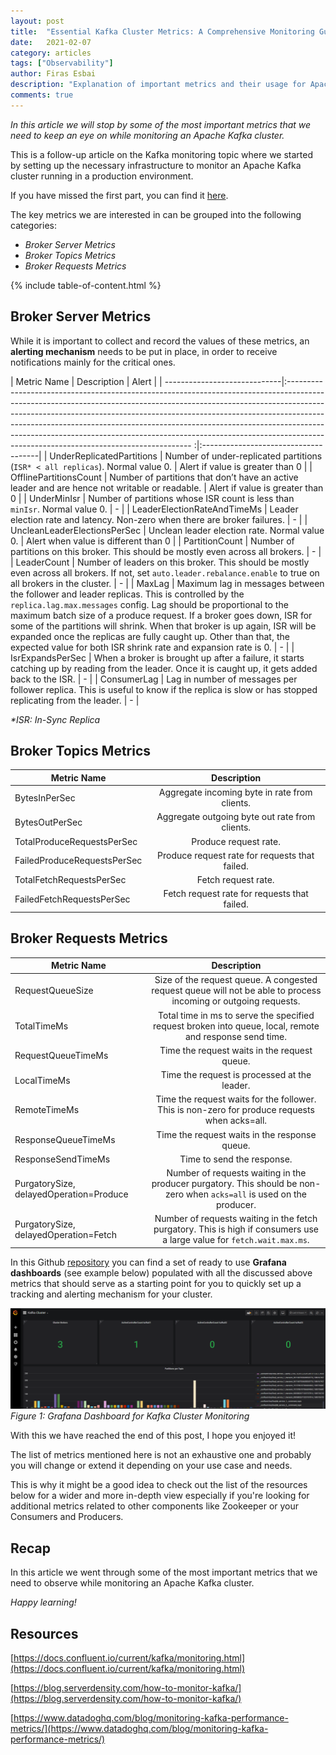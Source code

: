 ```yaml
---
layout: post
title:  "Essential Kafka Cluster Metrics: A Comprehensive Monitoring Guide"
date:   2021-02-07
category: articles
tags: ["Observability"]
author: Firas Esbai
description: "Explanation of important metrics and their usage for Apache Kafka Monitoring"
comments: true
---
```


*In this article we will stop by some of the most important metrics that we need to keep an eye on while monitoring an Apache Kafka cluster.*

This is a follow-up article on the Kafka monitoring topic where we started by setting up the necessary infrastructure to monitor an Apache Kafka cluster running in a production environment.

If you have missed the first part, you can find it [here](https://firasesbai.github.io/articles/2021/01/01/kafka-monitoring.html).

The key metrics we are interested in can be grouped into the following categories:

- *Broker Server Metrics* 
- *Broker Topics Metrics*
- *Broker Requests Metrics*

{% include table-of-content.html %}

## Broker Server Metrics ##

While it is important to collect and record the values of these metrics, an **alerting mechanism** needs to be put in place, in order to receive notifications mainly for the critical ones. 

| Metric Name                  | Description                                                                                                                                                                                                                                                                                                                                                                                                                                                   | Alert                                |
| -----------------------------|:------------------------------------------------------------------------------------------------------------------------------------------------------------------------------------------------------------------------------------------------------------------------------------------------------------------------------------------------------------------------------------------------------------------------------------------------------------ :|:-------------------------------------|
| UnderReplicatedPartitions    | Number of under-replicated partitions (`ISR* < all replicas`). Normal value 0.    																																																																																											   | Alert if value is greater than 0     |
| OfflinePartitionsCount       | Number of partitions that don’t have an active leader and are hence not writable or readable.																																																																																								   | Alert if value is greater than 0     |
| UnderMinIsr                  | Number of partitions whose ISR count is less than `minIsr`. Normal value 0.    																																																																																									           | -                                    |
| LeaderElectionRateAndTimeMs  | Leader election rate and latency. Non-zero when there are broker failures.  																																																																																									               | -                                    |
| UncleanLeaderElectionsPerSec | Unclean leader election rate. Normal value 0.    																																																																																																			   | Alert when value is different than 0 |
| PartitionCount               | Number of partitions on this broker. This should be mostly even across all brokers.      																																																																																									   | -                                    |
| LeaderCount                  | Number of leaders on this broker. This should be mostly even across all brokers. If not, set `auto.leader.rebalance.enable` to true on all brokers in the cluster.    																																																																						   | -                                    |
| MaxLag                       | Maximum lag in messages between the follower and leader replicas. This is controlled by the `replica.lag.max.messages` config. Lag should be proportional to the maximum batch size of a produce request. If a broker goes down, ISR for some of the partitions will shrink. When that broker is up again, ISR will be expanded once the replicas are fully caught up. Other than that, the expected value for both ISR shrink rate and expansion rate is 0.  | -                                    |
| IsrExpandsPerSec             | When a broker is brought up after a failure, it starts catching up by reading from the leader. Once it is caught up, it gets added back to the ISR.    																																																																						               | -                                    |
| ConsumerLag                  | Lag in number of messages per follower replica. This is useful to know if the replica is slow or has stopped replicating from the leader.    																																																																												   | -                                    |

*\*ISR: In-Sync Replica*
## Broker Topics Metrics ##

| Metric Name                 | Description                                   |
| --------------------------- |:---------------------------------------------:|
| BytesInPerSec               | Aggregate incoming byte in rate from clients. |
| BytesOutPerSec              | Aggregate outgoing byte out rate from clients.|
| TotalProduceRequestsPerSec  | Produce request rate.                         |
| FailedProduceRequestsPerSec | Produce request rate for requests that failed.|
| TotalFetchRequestsPerSec    | Fetch request rate.                           |
| FailedFetchRequestsPerSec   | Fetch request rate for requests that failed.  |


## Broker Requests Metrics ##

| Metric Name                             | Description   |
| ----------------------------------------|:----------------------------------------------------------------------------------------------------------------------:|
| RequestQueueSize                        | Size of the request queue. A congested request queue will not be able to process incoming or outgoing requests.        |
| TotalTimeMs                             | Total time in ms to serve the specified request broken into queue, local, remote and response send time.               |
| RequestQueueTimeMs                      | Time the request waits in the request queue.                                                                           |
| LocalTimeMs                             | Time the request is processed at the leader.                                                                           |
| RemoteTimeMs                            | Time the request waits for the follower. This is non-zero for produce requests when acks=all.                          |
| ResponseQueueTimeMs                     | Time the request waits in the response queue.                                                                          |
| ResponseSendTimeMs                      | Time to send the response.                                                                                             |
| PurgatorySize, delayedOperation=Produce | Number of requests waiting in the producer purgatory. This should be non-zero when `acks=all` is used on the producer. |
| PurgatorySize, delayedOperation=Fetch   | Number of requests waiting in the fetch purgatory. This is high if consumers use a large value for `fetch.wait.max.ms`.|


In this Github [repository](https://github.com/firasesbai/Monitoring-Kafka) you can find a set of ready to use **Grafana dashboards** (see example below) populated with all the discussed above metrics that should serve as a starting point for you to quickly set up a tracking and alerting mechanism for your cluster.     

![image](/assets/images/articles/2_grafana_dashboard.png)
<br /> *Figure 1: Grafana Dashboard for Kafka Cluster Monitoring*

With this we have reached the end of this post, I hope you enjoyed it! 

The list of metrics mentioned here is not an exhaustive one and probably you will change or extend it depending on your use case and needs. 

This is why it might be a good idea to check out the list of the resources below for a wider and more in-depth view especially if you're looking for additional metrics related to other components like Zookeeper or your Consumers and Producers.  


## Recap ## 

In this article we went through some of the most important metrics that we need to observe while monitoring an Apache Kafka cluster.

*Happy learning!*

## Resources ##

[https://docs.confluent.io/current/kafka/monitoring.html](https://docs.confluent.io/current/kafka/monitoring.html)

[https://blog.serverdensity.com/how-to-monitor-kafka/](https://blog.serverdensity.com/how-to-monitor-kafka/)

[https://www.datadoghq.com/blog/monitoring-kafka-performance-metrics/](https://www.datadoghq.com/blog/monitoring-kafka-performance-metrics/)
